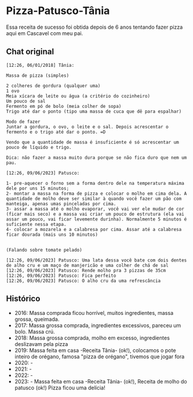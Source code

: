 # Pizza-Patusco-Tânia
Essa receita de sucesso foi obtida depois de 6 anos tentando fazer pizza aqui em Cascavel com meu pai. 

## Chat original

```
[12:26, 06/01/2018] Tânia:

Massa de pizza (simples)

2 colheres de gordura (qualquer uma)
1 ovo
Meia xícara de leite ou água (a critério do cozinheiro)
Um pouco de sal 
Fermento em pó de bolo (meia colher de sopa) 
Trigo até dar o ponto (tipo uma massa de cuca que dê para espalhar) 

Modo de fazer
Juntar a gordura, o ovo, o leite e o sal. Depois acrescentar o fermento e o trigo até dar o ponto. =D

Vendo que a quantidade de massa é insuficiente é só acrescentar um pouco de líquido e trigo.

Dica: não fazer a massa muito dura porque se não fica duro que nem um pau.
```

```
[12:26, 09/06/2023] Patusco: 

1- pre-aquecer o forno sem a forma dentro dele na temperatura máxima dele por uns 15 minutos;
2- montar a massa na forma de pizza e colocar o molho em cima dela. A quantidade de molho deve ser similar à quando você fazer um pão com manteiga, apenas umas pinceladas por cima.
3- assar a massa até o molho evaporar, você vai ver ele mudar de cor (ficar mais seco) e a massa vai criar um pouco de estrutura (ela vai assar um pouco, vai ficar levemente durinha). Normalmente 5 minutos é suficiente nessa etapa. 
4- colocar a mozarela e a calabresa por cima. Assar até a calabresa ficar dourada (mais uns 10 minutos)


(Falando sobre tomate pelado)

[12:26, 09/06/2023] Patusco: Uma lata dessa você bate com dois dentes de alho cru e um maço de manjericão e uma colher de chá de sal
[12:26, 09/06/2023] Patusco: Rende molho pra 3 pizzas de 35cm
[12:26, 09/06/2023] Patusco: Fica perfeito
[12:26, 09/06/2023] Patusco: O alho cru da uma refrescância
```


## Histórico

- 2016: Massa comprada ficou horrível, muitos ingredientes, massa grossa, queimada.
- 2017: Massa grossa comprada, ingredientes excessivos, pareceu um bolo. Massa crú.
- 2018: Massa grossa comprada, molho em excesso, ingredientes deslizavam pela pizza
- 2019: Massa feita em casa -Receita Tânia- (ok!), colocamos o pote inteiro de orégano, famosa "pizza de orégano", tivemos que jogar fora
- 2020: -
- 2021: -
- 2022: -
- 2023: - Massa feita em casa -Receita Tânia- (ok!),  Receita de molho do patusco (ok!) Pizza ficou uma delícia! 
